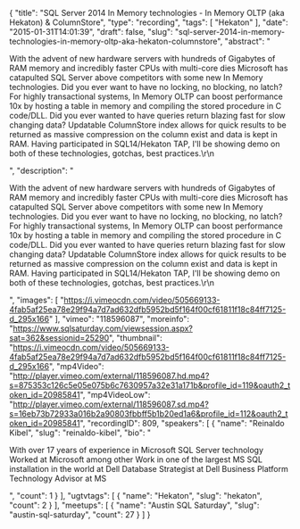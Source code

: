 {
  "title": "SQL Server 2014 In Memory technologies - In Memory OLTP (aka Hekaton) & ColumnStore",
  "type": "recording",
  "tags": [
    "Hekaton"
  ],
  "date": "2015-01-31T14:01:39",
  "draft": false,
  "slug": "sql-server-2014-in-memory-technologies-in-memory-oltp-aka-hekaton-columnstore",
  "abstract": "<p>With the advent of new hardware servers with hundreds of Gigabytes of RAM memory and incredibly faster CPUs with multi-core dies Microsoft has catapulted SQL Server above competitors with some new In Memory technologies. Did you ever want to have no locking, no blocking, no latch? For highly transactional systems, In Memory OLTP can boost performance 10x by hosting a table in memory and compiling the stored procedure in C code/DLL. Did you ever wanted to have queries return blazing fast for slow changing data? Updatable ColumnStore index allows for quick results to be returned as massive compression on the column exist and data is kept in RAM. Having participated in SQL14/Hekaton TAP, I'll be showing demo on both of these technologies, gotchas, best practices.\r\n</p>",
  "description": "<p>With the advent of new hardware servers with hundreds of Gigabytes of RAM memory and incredibly faster CPUs with multi-core dies Microsoft has catapulted SQL Server above competitors with some new In Memory technologies. Did you ever want to have no locking, no blocking, no latch? For highly transactional systems, In Memory OLTP can boost performance 10x by hosting a table in memory and compiling the stored procedure in C code/DLL. Did you ever wanted to have queries return blazing fast for slow changing data? Updatable ColumnStore index allows for quick results to be returned as massive compression on the column exist and data is kept in RAM. Having participated in SQL14/Hekaton TAP, I'll be showing demo on both of these technologies, gotchas, best practices.\r\n</p>",
  "images": [
    "https://i.vimeocdn.com/video/505669133-4fab5af25ea78e29f94a7d7ad632dfb5952bd5f164f00cf61811f18c84ff7125-d_295x166"
  ],
  "vimeo": "118596087",
  "moreinfo": "https://www.sqlsaturday.com/viewsession.aspx?sat=362&sessionid=25290",
  "thumbnail": "https://i.vimeocdn.com/video/505669133-4fab5af25ea78e29f94a7d7ad632dfb5952bd5f164f00cf61811f18c84ff7125-d_295x166",
  "mp4Video": "http://player.vimeo.com/external/118596087.hd.mp4?s=875353c126c5e05e075b6c7630957a32e31a171b&profile_id=119&oauth2_token_id=20985841",
  "mp4VideoLow": "http://player.vimeo.com/external/118596087.sd.mp4?s=16eb73b72933a016b2a90803fbbff5b1b20ed1a6&profile_id=112&oauth2_token_id=20985841",
  "recordingID": 809,
  "speakers": [
    {
      "name": "Reinaldo Kibel",
      "slug": "reinaldo-kibel",
      "bio": "<p>With over 17 years of experience in Microsoft SQL Server technology Worked at Microsoft among other Work in one of the largest MS SQL installation in the world at Dell Database Strategist at Dell Business Platform Technology Advisor at MS</p>",
      "count": 1
    }
  ],
  "ugtvtags": [
    {
      "name": "Hekaton",
      "slug": "hekaton",
      "count": 2
    }
  ],
  "meetups": [
    {
      "name": "Austin SQL Saturday",
      "slug": "austin-sql-saturday",
      "count": 27
    }
  ]
}